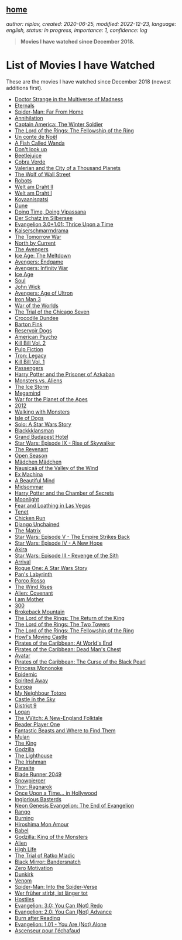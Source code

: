 [home](./index.md)
-------------------

*author: niplav, created: 2020-06-25, modified: 2022-12-23, language: english, status: in progress, importance: 1, confidence: log*

> __Movies I have watched since December 2018.__

List of Movies I have Watched
==============================

These are the movies I have watched since December 2018 (newest additions
first).

* [Doctor Strange in the Multiverse of Madness]()
* [Eternals]()
* [Spider-Man: Far From Home]()
* [Annihilation]()
* [Captain America: The Winter Soldier]()
* [The Lord of the Rings: The Fellowship of the Ring]()
* [Un conte de Noël]()
* [A Fish Called Wanda]()<!--TODO-->
* [Don't look up](https://www.imdb.com/title/tt11286314/)
* [Beetlejuice](https://www.imdb.com/title/tt0094721/)
* [Cobra Verde](https://www.imdb.com/title/tt0094888/)
* [Valerian and the City of a Thousand Planets](https://www.imdb.com/title/tt2239822/)
* [The Wolf of Wall Street](https://www.imdb.com/title/tt0993846/)
* [Robots](https://www.imdb.com/title/tt0358082/)
* [Welt am Draht II](https://www.imdb.com/title/tt0070904/)
* [Welt am Draht I](https://www.imdb.com/title/tt0070904/)
* [Koyaanisqatsi](https://www.imdb.com/title/tt0085809/)
* [Dune](https://www.imdb.com/title/tt1160419/)
* [Doing Time, Doing Vipassana](https://www.imdb.com/title/tt0367665/)
* [Der Schatz im Silbersee](https://m.imdb.com/title/tt0056452/)
* [Evangelion 3.0+1.01: Thrice Upon a Time](https://www.imdb.com/title/tt2458948/)
* [Kaiserschmarrndrama](https://www.imdb.com/title/tt11034894/)
* [The Tomorrow War](https://www.imdb.com/title/tt9777666/)
* [North by Current](https://www.imdb.com/title/tt10196480/)
* [The Avengers](https://www.imdb.com/title/tt0848228/)
* [Ice Age: The Meltdown](https://www.imdb.com/title/tt0438097/)
* [Avengers: Endgame](https://www.imdb.com/title/tt4154796/)
* [Avengers: Infinity War](https://www.imdb.com/title/tt4154756/)
* [Ice Age](https://www.imdb.com/title/tt0268380/)
* [Soul](https://www.imdb.com/title/tt2948372/)
* [John Wick](https://www.imdb.com/title/tt2911666/)
* [Avengers: Age of Ultron](https://www.imdb.com/title/tt2395427/)
* [Iron Man 3](https://www.imdb.com/title/tt1300854/)
* [War of the Worlds](https://www.imdb.com/title/tt0407304/)
* [The Trial of the Chicago Seven](https://www.imdb.com/title/tt1070874/)
* [Crocodile Dundee](https://www.imdb.com/title/tt0090555/)
* [Barton Fink](https://www.imdb.com/title/tt0101410/)
* [Reservoir Dogs](https://www.imdb.com/title/tt0105236/)
* [American Psycho](https://www.imdb.com/title/tt0144084/)
* [Kill Bill Vol. 2](https://www.imdb.com/title/tt0378194)
* [Pulp Fiction](https://www.imdb.com/title/tt0110912/)
* [Tron: Legacy](https://www.imdb.com/title/tt1104001/)
* [Kill Bill Vol. 1](https://www.imdb.com/title/tt0266697/)
* [Passengers](https://www.imdb.com/title/tt1355644/)
* [Harry Potter and the Prisoner of Azkaban](https://www.imdb.com/title/tt0304141/)
* [Monsters vs. Aliens](https://www.imdb.com/title/tt0892782/)
* [The Ice Storm](https://www.imdb.com/title/tt0119349/)
* [Megamind](https://www.imdb.com/title/tt1001526/)
* [War for the Planet of the Apes](https://www.imdb.com/title/tt3450958/)
* [2012](https://www.imdb.com/title/tt1190080/)
* [Walking with Monsters](https://www.imdb.com/title/tt0490048/)
* [Isle of Dogs](https://www.imdb.com/title/tt5104604/)
* [Solo: A Star Wars Story](https://www.imdb.com/title/tt3778644/)
* [Blackkklansman](https://www.imdb.com/title/tt7349662/)
* [Grand Budapest Hotel](https://www.imdb.com/title/tt2278388/)
* [Star Wars: Episode IX - Rise of Skywalker](https://www.imdb.com/title/tt2527338/)
* [The Revenant](https://www.imdb.com/title/tt1663202/)
* [Open Season](https://www.imdb.com/title/tt0400717/)
* [Mädchen Mädchen](https://www.imdb.com/title/tt0258827/)
* [Nausicaä of the Valley of the Wind](https://www.imdb.com/title/tt0087544/)
* [Ex Machina](https://www.imdb.com/title/tt0470752/)
* [A Beautiful Mind](https://www.imdb.com/title/tt0268978/)
* [Midsommar](https://www.imdb.com/title/tt8772262/)
* [Harry Potter and the Chamber of Secrets](https://www.imdb.com/title/tt0295297/)
* [Moonlight](https://www.imdb.com/title/tt4975722/)
* [Fear and Loathing in Las Vegas](https://www.imdb.com/title/tt0120669/)
* [Tenet](https://www.imdb.com/title/tt6723592/)
* [Chicken Run](https://www.imdb.com/title/tt0120630/)
* [Django Unchained](https://www.imdb.com/title/tt1853728/)
* [The Matrix](https://www.imdb.com/title/tt0133093/)
* [Star Wars: Episode V - The Empire Strikes Back](https://www.imdb.com/title/tt0080684/)
* [Star Wars: Episode IV - A New Hope](https://www.imdb.com/title/tt0076759/)
* [Akira](https://www.imdb.com/title/tt0094625/)
* [Star Wars: Episode III - Revenge of the Sith](https://www.imdb.com/title/tt0121766/)
* [Arrival](https://www.imdb.com/title/tt2543164/)
* [Rogue One: A Star Wars Story](https://www.imdb.com/title/tt3748528/)
* [Pan's Labyrinth](https://www.imdb.com/title/tt0457430/)
* [Porco Rosso](https://www.imdb.com/title/tt0104652/)
* [The Wind Rises](https://www.imdb.com/title/tt2013293/)
* [Alien: Covenant](https://www.imdb.com/title/tt2316204/)
* [I am Mother](https://www.imdb.com/title/tt6292852/)
* [300](https://www.imdb.com/title/tt0416449/)
* [Brokeback Mountain](https://www.imdb.com/title/tt0388795)
* [The Lord of the Rings: The Return of the King](https://www.imdb.com/title/tt0167260/)
* [The Lord of the Rings: The Two Towers](https://www.imdb.com/title/tt0167261/)
* [The Lord of the Rings: The Fellowship of the Ring](https://www.imdb.com/title/tt0120737/)
* [Howl's Moving Castle](https://www.imdb.com/title/tt0347149/)
* [Pirates of the Caribbean: At World's End](https://www.imdb.com/title/tt0449088/)
* [Pirates of the Caribbean: Dead Man's Chest](https://www.imdb.com/title/tt0383574/)
* [Avatar](https://www.imdb.com/title/tt0499549/)
* [Pirates of the Caribbean: The Curse of the Black Pearl](https://www.imdb.com/title/tt0325980/)
* [Princess Mononoke](https://www.imdb.com/title/tt0119698/)
* [Epidemic](https://www.imdb.com/title/tt0092972/)
* [Spirited Away](https://www.imdb.com/title/tt0245429/)
* [Europa](https://www.imdb.com/title/tt0101829/)
* [My Neighbour Totoro](https://www.imdb.com/title/tt0096283/)
* [Castle in the Sky](https://www.imdb.com/title/tt0092067/)
* [District 9](https://www.imdb.com/title/tt1136608/)
* [Logan](https://m.imdb.com/title/tt3315342/)
* [The VVitch: A New-England Folktale](https://www.imdb.com/title/tt4263482/)
* [Reader Player One](https://www.imdb.com/title/tt1677720/)
* [Fantastic Beasts and Where to Find Them](https://www.imdb.com/title/tt3183660/)
* [Mulan](https://www.imdb.com/title/tt0120762/)
* [The King](https://www.imdb.com/title/tt7984766/)
* [Godzilla](https://www.imdb.com/title/tt0831387/)
* [The Lighthouse](https://www.imdb.com/title/tt7984734/)
* [The Irishman](https://www.imdb.com/title/tt1302006/)
* [Parasite](https://www.imdb.com/title/tt6751668/)
* [Blade Runner 2049](https://www.imdb.com/title/tt1856101/)
* [Snowpiercer](https://www.imdb.com/title/tt1706620/)
* [Thor: Ragnarok](https://www.imdb.com/title/tt3501632/)
* [Once Upon a Time… in Hollywood](https://www.imdb.com/title/tt7131622/)
* [Inglorious Basterds](https://www.imdb.com/title/tt0361748/)
* [Neon Genesis Evangelion: The End of Evangelion](https://www.imdb.com/title/tt0169858/)
* [Rango](https://www.imdb.com/title/tt1192628/)
* [Burning](https://www.imdb.com/title/tt7282468/)
* [Hiroshima Mon Amour](https://www.imdb.com/title/tt0052893/)
* [Babel](https://www.imdb.com/title/tt0449467/)
* [Godzilla: King of the Monsters](https://www.imdb.com/title/tt3741700/)
* [Alien](https://www.imdb.com/title/tt0078748/)
* [High Life](https://www.imdb.com/title/tt4827558/)
* [The Trial of Ratko Mladic](https://www.imdb.com/title/tt9588298/)
* [Black Mirror: Bandersnatch](https://www.imdb.com/title/tt9495224/)
* [Zero Motivation](https://www.imdb.com/title/tt3576084/)
* [Dunkirk](https://www.imdb.com/title/tt5013056/)
* [Venom](https://www.imdb.com/title/tt1270797/)
* [Spider-Man: Into the Spider-Verse](https://www.imdb.com/title/tt4633694/)
* [Wer früher stirbt, ist länger tot](https://www.imdb.com/title/tt0780180/)
* [Hostiles](https://www.imdb.com/title/tt5478478/)
* [Evangelion: 3.0: You Can (Not) Redo](https://www.imdb.com/title/tt0860907/)
* [Evangelion: 2.0: You Can (Not) Advance](https://www.imdb.com/title/tt0860906/)
* [Burn after Reading](https://www.imdb.com/title/tt0887883/)
* [Evangelion: 1.01 - You Are (Not) Alone](https://www.imdb.com/title/tt0923811/)
* [Ascenseur pour l'échafaud](https://www.imdb.com/title/tt0051378/)
